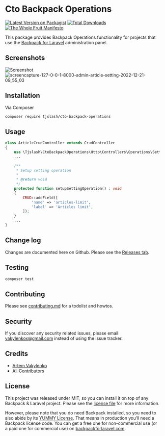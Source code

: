 # Cto Backpack Operations

[![Latest Version on Packagist][ico-version]][link-packagist]
[![Total Downloads][ico-downloads]][link-downloads]
[![The Whole Fruit Manifesto](https://img.shields.io/badge/writing%20standard-the%20whole%20fruit-brightgreen)](https://github.com/the-whole-fruit/manifesto)

This package provides Backpack Operations functionality for projects that use the [Backpack for Laravel](https://backpackforlaravel.com/) administration panel. 

## Screenshots

![Screenshot](https://user-images.githubusercontent.com/569999/208795348-a1cbe182-7191-4ed5-a27b-aa61945f9165.png)
![screencapture-127-0-0-1-8000-admin-article-setting-2022-12-21-09_55_03](https://user-images.githubusercontent.com/569999/208795344-6deadc19-d9dd-430d-9a83-60f190387e86.png)

## Installation

Via Composer

``` bash
composer require tjslash/cto-backpack-operations
```

## Usage

```php
class ArticleCrudController extends CrudController
{
    use \Tjslash\CtoBackpackOperations\Http\Controllers\Operations\SettingOperation;
    ...
    
    /**
     * Setup setting operation
     * 
     * @return void
     */
    protected function setupSettingOperation() : void
    {
        CRUD::addField([ 
            'name' => 'articles-limit',
            'label' => 'Articles limit',
        ]);
    }
    ...
}
```

## Change log

Changes are documented here on Github. Please see the [Releases tab](https://github.com/tjslash/cto-backpack-operations/releases).

## Testing

``` bash
composer test
```

## Contributing

Please see [contributing.md](contributing.md) for a todolist and howtos.

## Security

If you discover any security related issues, please email vakylenkox@gmail.com instead of using the issue tracker.

## Credits

- [Artem Vakylenko][link-author]
- [All Contributors][link-contributors]

## License

This project was released under MIT, so you can install it on top of any Backpack & Laravel project. Please see the [license file](license.md) for more information. 

However, please note that you do need Backpack installed, so you need to also abide by its [YUMMY License](https://github.com/Laravel-Backpack/CRUD/blob/master/LICENSE.md). That means in production you'll need a Backpack license code. You can get a free one for non-commercial use (or a paid one for commercial use) on [backpackforlaravel.com](https://backpackforlaravel.com).


[ico-version]: https://img.shields.io/packagist/v/tjslash/cto-backpack-operations.svg?style=flat-square
[ico-downloads]: https://img.shields.io/packagist/dt/tjslash/cto-backpack-operations.svg?style=flat-square

[link-packagist]: https://packagist.org/packages/tjslash/cto-backpack-operations
[link-downloads]: https://packagist.org/packages/tjslash/cto-backpack-operations
[link-author]: https://github.com/tjslash
[link-contributors]: ../../contributors
